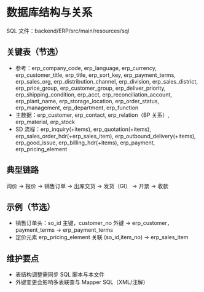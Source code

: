 # 数据库结构与关系

SQL 文件：backend/ERP/src/main/resources/sql

## 关键表（节选）
- 参考：erp_company_code, erp_language, erp_currency, erp_customer_title, erp_title, erp_sort_key, erp_payment_terms, erp_sales_org, erp_distribution_channel, erp_division, erp_sales_district, erp_price_group, erp_customer_group, erp_deliver_priority, erp_shipping_condition, erp_acct, erp_reconciliation_account, erp_plant_name, erp_storage_location, erp_order_status, erp_management, erp_department, erp_function
- 主数据：erp_customer, erp_contact, erp_relation（BP 关系）, erp_material, erp_stock
- SD 流程：erp_inquiry(+items), erp_quotation(+items), erp_sales_order_hdr(+erp_sales_item), erp_outbound_delivery(+items), erp_good_issue, erp_billing_hdr(+items), erp_payment, erp_pricing_element

## 典型链路
询价 → 报价 → 销售订单 → 出库交货 → 发货（GI） → 开票 → 收款

## 示例（节选）
- 销售订单头：so_id 主键，customer_no 外键 -> erp_customer，payment_terms -> erp_payment_terms
- 定价元素 erp_pricing_element 关联 (so_id,item_no) → erp_sales_item

## 维护要点
- 表结构调整需同步 SQL 脚本与本文件
- 外键变更会影响多表联查与 Mapper SQL（XML/注解）

